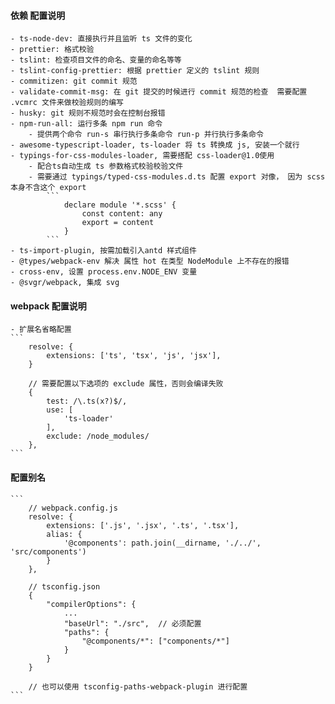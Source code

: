 #### 依赖 配置说明
    - ts-node-dev: 直接执行并且监听 ts 文件的变化
    - prettier: 格式校验
    - tslint: 检查项目文件的命名、变量的命名等等
    - tslint-config-prettier: 根据 prettier 定义的 tslint 规则
    - commitizen: git commit 规范
    - validate-commit-msg: 在 git 提交的时候进行 commit 规范的检查  需要配置 .vcmrc 文件来做校验规则的编写
    - husky: git 规则不规范时会在控制台报错
    - npm-run-all: 运行多条 npm run 命令
        - 提供两个命令 run-s 串行执行多条命令 run-p 并行执行多条命令
    - awesome-typescript-loader, ts-loader 将 ts 转换成 js, 安装一个就行
    - typings-for-css-modules-loader, 需要搭配 css-loader@1.0使用
        - 配合ts自动生成 ts 参数格式校验校验文件
        - 需要通过 typings/typed-css-modules.d.ts 配置 export 对像， 因为 scss 本身不含这个 export
            ```
                declare module '*.scss' {
                    const content: any
                    export = content
                }
            ```
    - ts-import-plugin, 按需加载引入antd 样式组件
    - @types/webpack-env 解决 属性 hot 在类型 NodeModule 上不存在的报错
    - cross-env, 设置 process.env.NODE_ENV 变量
    - @svgr/webpack, 集成 svg

#### webpack 配置说明
    - 扩展名省略配置
    ```
        resolve: {
            extensions: ['ts', 'tsx', 'js', 'jsx'],
        }

        // 需要配置以下选项的 exclude 属性，否则会编译失败
        {
            test: /\.ts(x?)$/,
            use: [
                'ts-loader'
            ],
            exclude: /node_modules/
        },
    ```

#### 配置别名
    ```
        // webpack.config.js
        resolve: {
            extensions: ['.js', '.jsx', '.ts', '.tsx'],
            alias: {
                '@components': path.join(__dirname, './../', 'src/components')
            }
        },

        // tsconfig.json
        {
            "compilerOptions": {
                ...
                "baseUrl": "./src",  // 必须配置
                "paths": {
                    "@components/*": ["components/*"]
                }
            }
        }

        // 也可以使用 tsconfig-paths-webpack-plugin 进行配置
    ```